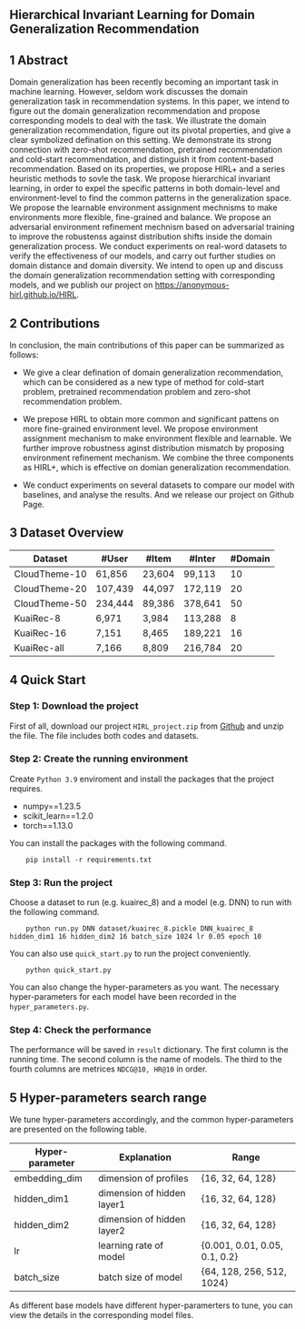 ## Hierarchical Invariant Learning for Domain Generalization Recommendation

## 1 Abstract

Domain generalization has been recently becoming an important task in machine learning. However, seldom work discusses the domain generalization task in recommendation systems. In this paper, we intend to figure out the domain generalization recommendation and propose corresponding models to deal with the task. We illustrate the domain generalization recommendation, figure out its pivotal properties, and give a clear symbolized defination on this setting. We demonstrate its strong connection with zero-shot recommendation, pretrained recommendation and cold-start recommendation, and distinguish it from content-based recommendation. Based on its properties, we propose HIRL+ and a series heuristic methods to sovle the task. We propose hierarchical invariant learning, in order to expel the specific patterns in both domain-level and environment-level to find the common patterns in the generalization space. We propose the learnable environment assignment mechnisms to make environments more flexible, fine-grained and balance. We propose an adversarial environment refinement mechnism based on adversarial training to improve the robustenss against distribution shifts inside the domain generalization process. We conduct experiments on real-word datasets to verify the effectiveness of our models, and carry out further studies on domain distance and domain diversity. We intend to open up and discuss the domain generalization recommendation setting with corresponding models, and we publish our project on https://anonymous-hirl.github.io/HIRL.

## 2 Contributions

In conclusion, the main contributions of this paper can be summarized as follows:

- We give a clear defination of domain generalization recommendation, which can be considered as a new type of method for cold-start problem, pretrained recommendation problem and zero-shot recommendation problem.

- We prepose HIRL to obtain more common and significant pattens on more fine-grained environment level. We propose environment assignment mechanism to make environment flexible and learnable. We further improve robustness aginst distribution mismatch by proposing environment refinement mechanism. We combine the three components as HIRL+, which is effective on domian generalization recommendation.

- We conduct experiments on several datasets to compare our model with baselines, and analyse the results. And we release our project on Github Page.

## 3 Dataset Overview

| Dataset       | #User   | #Item  | #Inter  | #Domain |
| ------------- | ------- | ------ | ------- | ------- |
| CloudTheme-10 | 61,856  | 23,604 | 99,113  | 10      |
| CloudTheme-20 | 107,439 | 44,097 | 172,119 | 20      |
| CloudTheme-50 | 234,444 | 89,386 | 378,641 | 50      |
| KuaiRec-8     | 6,971   | 3,984  | 113,288 | 8       |
| KuaiRec-16    | 7,151   | 8,465  | 189,221 | 16      |
| KuaiRec-all   | 7,166   | 8,809  | 216,784 | 20      |



## 4 Quick Start

### Step 1: Download the project

First of all, download our project `HIRL_project.zip` from [Github](https://github.com/anonymous-hirl/HIRL/project) and unzip the file. The file includes both codes and datasets.

### Step 2: Create the running environment

Create `Python 3.9` enviroment and install the packages that the project requires.
- numpy==1.23.5
- scikit_learn==1.2.0
- torch==1.13.0

You can install the packages with the following command.

```
    pip install -r requirements.txt
```

### Step 3: Run the project

Choose a dataset to run (e.g. kuairec_8) and a model (e.g. DNN) to run with the following command.

```
    python run.py DNN dataset/kuairec_8.pickle DNN_kuairec_8 hidden_dim1 16 hidden_dim2 16 batch_size 1024 lr 0.05 epoch 10 
```

You can also use `quick_start.py` to run the project conveniently.

```
    python quick_start.py
```

You can also change the hyper-parameters as you want. The necessary hyper-parameters for each model have been recorded in the `hyper_parameters.py`.

### Step 4: Check the performance

The performance will be saved in `result` dictionary. The first column is the running time. The second column is the name of models. The third to the fourth columns are metrices `NDCG@10, HR@10` in order.


## 5 Hyper-parameters search range

We tune hyper-parameters accordingly, and the common hyper-parameters are presented on the following table.

| Hyper-parameter     | Explanation | Range |
| ------------------- | ---------------------------------------------------- | ------------------- |
| embedding_dim   | dimension of profiles      | \{16, 32, 64, 128\}             |
| hidden_dim1     | dimension of hidden layer1 | \{16, 32, 64, 128\}             |
| hidden_dim2     | dimension of hidden layer2 | \{16, 32, 64, 128\}             |
| lr              | learning rate of model     | \{0.001, 0.01, 0.05, 0.1, 0.2\} |
| batch_size      | batch size of model        | \{64, 128, 256, 512, 1024\}     |

As different base models have different hyper-paramerters to tune, you can view the details in the corresponding model files.
